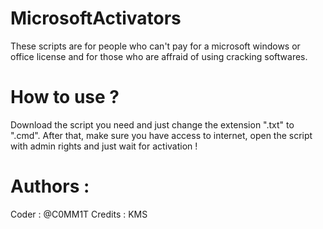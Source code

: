# MicrosoftActivators
These scripts are for people who can't pay for a microsoft windows or office license and for those who are affraid of using cracking softwares.

# How to use ?
Download the script you need and just change the extension ".txt" to ".cmd". After that, make sure you have access to internet, open the script with admin rights and just wait for activation !

# Authors :
Coder : @C0MM1T
Credits : KMS
